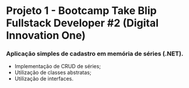 # Projeto 1 - Bootcamp Take Blip Fullstack Developer #2 (Digital Innovation One) 

### Aplicação simples de cadastro em memória de séries (.NET).

- Implementação de CRUD de séries;
- Utilização de classes abstratas;
- Utilização de interfaces.





